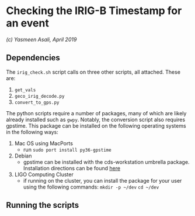 # Checking the IRIG-B Timestamp for an event
*(c) Yasmeen Asali, April 2019*

## Dependencies 

The `irig_check.sh` script calls on three other scripts, all attached. These are:
1. `get_vals`
2. `geco_irig_decode.py`
3. `convert_to_gps.py`

The python scripts require a number of packages, many of which are likely already installed such as `gwpy`. Notably, the conversion script also requires gpstime. This package can be installed on the following operating systems in the following ways: 
1. Mac OS using MacPorts
    - run `sudo port install py36-gpstime`
2. Debian 
    - gpstime can be installed with the cds-workstation umbrella package. Installation directions can be found [here](https://git.ligo.org/cds-packaging/docs/wikis/home)
3. LIGO Computing Cluster
    - if running on the cluster, you can install the package for your user using the following commands: 
    `mkdir -p ~/dev`
    `cd ~/dev`


## Running the scripts 

  
